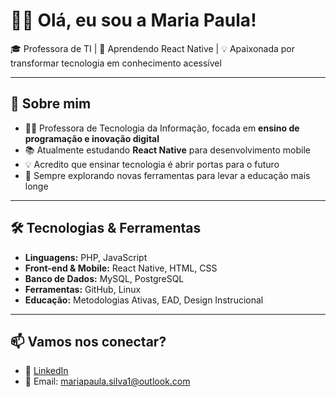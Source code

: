 # 👩‍💻 Olá, eu sou a Maria Paula!  

🎓 Professora de TI | 📱 Aprendendo React Native | 💡 Apaixonada por transformar tecnologia em conhecimento acessível  

---

## 🚀 Sobre mim  
- 👩‍🏫 Professora de Tecnologia da Informação, focada em **ensino de programação e inovação digital**  
- 📚 Atualmente estudando **React Native** para desenvolvimento mobile  
- 💡 Acredito que ensinar tecnologia é abrir portas para o futuro  
- 🌱 Sempre explorando novas ferramentas para levar a educação mais longe  

---

## 🛠️ Tecnologias & Ferramentas  
- **Linguagens:** PHP, JavaScript  
- **Front-end & Mobile:** React Native, HTML, CSS  
- **Banco de Dados:** MySQL, PostgreSQL  
- **Ferramentas:** GitHub, Linux  
- **Educação:** Metodologias Ativas, EAD, Design Instrucional  

---

## 📫 Vamos nos conectar?  
- 💼 [LinkedIn](https://linkedin.com/in/maria-souza-889b822a2)  
- 📧 Email: mariapaula.silva1@outlook.com
